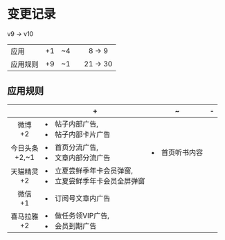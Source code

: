 # 变更记录

v9 -> v10

||||||
|-|:-:|:-:|:-:|:-:|
|应用|+1|~4||8 -> 9|
|应用规则|+9|~1||21 -> 30|

## 应用规则

||+|~|-|
|:-:|-|-|-|
|微博<br>+2|<li>帖子内部广告,<li>帖子内部卡片广告|||
|今日头条<br>+2,~1|<li>首页分流广告,<li>文章内部分流广告|<li>首页听书内容||
|天猫精灵<br>+2|<li>立夏尝鲜季年卡会员弹窗,<li>立夏尝鲜季年卡会员全屏弹窗|||
|微信<br>+1|<li>订阅号文章内广告|||
|喜马拉雅<br>+2|<li>做任务领VIP广告,<li>会员到期广告|||
